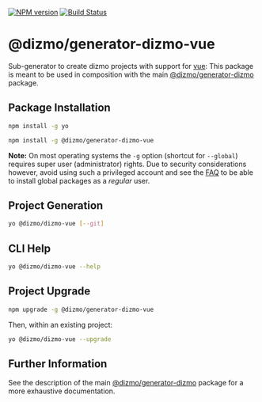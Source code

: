 [![NPM version](https://badge.fury.io/js/%40dizmo%2Fgenerator-dizmo-vue.svg)](https://npmjs.org/package/@dizmo/generator-dizmo-vue)
[![Build Status](https://travis-ci.org/dizmo/yeoman-generator-dizmo-vue.svg?branch=master)](https://travis-ci.org/dizmo/yeoman-generator-dizmo-vue)

# @dizmo/generator-dizmo-vue

Sub-generator to create dizmo projects with support for [vue]: This package is meant to be used in composition with the main [@dizmo/generator-dizmo] package.

[vue]: https://vuejs.org/

## Package Installation

```sh
npm install -g yo
```

```sh
npm install -g @dizmo/generator-dizmo-vue
```

**Note:** On most operating systems the `-g` option (shortcut for `--global`) requires super user (administrator) rights. Due to security considerations however, avoid using such a privileged account and see the [FAQ] to be able to install global packages as a *regular* user.

[FAQ]: https://github.com/dizmo/yeoman-generator-dizmo#i-cannot-install-yo-globally-with-npm-install--g

## Project Generation

```sh
yo @dizmo/dizmo-vue [--git]
```

## CLI Help

```sh
yo @dizmo/dizmo-vue --help
```

## Project Upgrade

```sh
npm upgrade -g @dizmo/generator-dizmo-vue
```

Then, within an existing project:

```sh
yo @dizmo/dizmo-vue --upgrade
```

## Further Information

See the description of the main [@dizmo/generator-dizmo] package for a more exhaustive documentation.

[@dizmo/generator-dizmo]: https://www.npmjs.com/package/@dizmo/generator-dizmo
